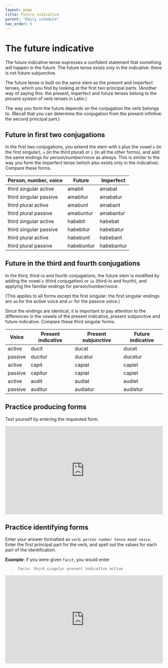 ```yaml
---
layout: page
title: Future indicative
parent: "Daily schedule"
nav_order: 6
---
```




# The future indicative

The future indicative tense expresses a confident statement that something *will* happen in the future.  The future tense exists only in the indicative: there is not future subjunctive.

The future tense is built on the same stem as the present and imperfect tenses, which you find by looking at the first two principal parts.  (Another way of saying this:  the present, imperfect and future tenses belong to the *present system* of verb tenses in Latin.)

The way you form the future depends on the conjugation the verb belongs to.  (Recall that you can determine the conjugation from the present infintive:  the second principal part.)  


## Future in first two conjugations

In the first two conjugations, you extend the stem with `b` plus the vowel `o` (in the first singular), `u` (in the third plural) or  `i` (in all the other forms), and add the same endings for person/number/voice as always.  This is similar to the way you form the imperfect tense (which also exists only in the indicative).  Compare these forms.



| Person, number, voice | Future | Imperfect |
| --- | --- | --- |
| third singular active | amabit | amabat |
| third singular passive | amabitur | amabatur |
| third plural active | amabunt | amabant |
| third plural passive | amabuntur | amabantur |
| third singular active | habebit | habebat |
| third singular passive | habebitur | habebatur |
| third plural active | habebunt | habebant |
| third plural passive | habebuntur | habebantur |



## Future in the third and fourth conjugations

In the third, third-io and fourth conjugations, the future stem is modified by adding the vowel `e` (third conjugation) or `ie` (third-io and fourth), and applying the familiar endings for person/number/voice.

(This applies to all forms except the first singular: the first singular endings are `am` for the active voice and `ar` for the passive voice.)

Since the endings are identical, it is important to pay attention to the differences in the vowels of the present indicative, present subjunctive and future indicative.  Compare these third singular forms.

| Voice | Present indicative | Present subjunctive | Future indicative | 
| --- | --- | --- | --- |
| active | ducit | ducat | ducet |
| passive | ducitur | ducatur | ducetur |
| active | capit | capiat | capiet |
| passive | capitur | capiat | capiet |
| active | audit | audiat | audiet |
| passive | auditur | audiatur | audietur |








## Practice producing forms

Test yourself by entering the requested form.

<iframe width="100%" height="282" frameborder="0"
  src="https://observablehq.com/embed/@neelsmith/future-tense?cells=viewof+chosenCol1%2Cviewof+col1tocol2%2Canswer1%2Ccss"></iframe>


## Practice identifying forms

Enter your answer formatted as `verb`: `person number tense mood voice`.  Enter the first principal part for the verb, and spell out the values for each part of the identification.

**Example**:  if you were given `facit`, you would enter

> `facio: third singular present indicative active`

<iframe width="100%" height="282" frameborder="0"
  src="https://observablehq.com/embed/@neelsmith/future-tense?cells=viewof+chosenCol2%2Cviewof+col2tocol1%2Canswer2%2Ccss"></iframe>
